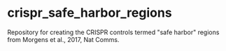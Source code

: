# crispr_safe_harbor_regions
Repository for creating the CRISPR controls termed "safe harbor" regions from Morgens et al., 2017, Nat Comms.
